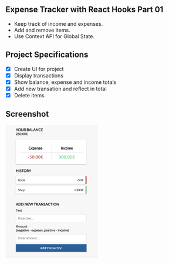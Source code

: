 ## Expense Tracker with React Hooks Part 01

* Keep track of income and expenses.
* Add and remove items.
* Use Context API for Global State.

## Project Specifications

- [x] Create UI for project
- [x] Display transactions
- [x] Show balance, expense and income totals
- [x] Add new transation and reflect in total
- [x] Delete items

## Screenshot

<img src="https://github.com/se4astien/expense-tracker-js/blob/master/screenshots/expense-tracker.png" width="50%" />
